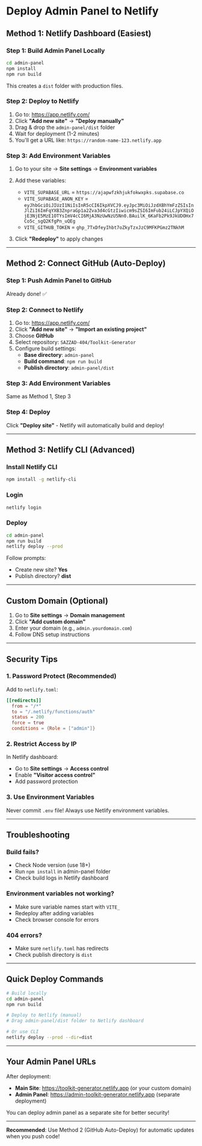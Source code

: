 # Deploy Admin Panel to Netlify

## Method 1: Netlify Dashboard (Easiest)

### Step 1: Build Admin Panel Locally
```bash
cd admin-panel
npm install
npm run build
```

This creates a `dist` folder with production files.

### Step 2: Deploy to Netlify

1. Go to: https://app.netlify.com/
2. Click **"Add new site"** → **"Deploy manually"**
3. Drag & drop the `admin-panel/dist` folder
4. Wait for deployment (1-2 minutes)
5. You'll get a URL like: `https://random-name-123.netlify.app`

### Step 3: Add Environment Variables

1. Go to your site → **Site settings** → **Environment variables**
2. Add these variables:
   - `VITE_SUPABASE_URL` = `https://ajapwfzkhjukfokwxpks.supabase.co`
   - `VITE_SUPABASE_ANON_KEY` = `eyJhbGciOiJIUzI1NiIsInR5cCI6IkpXVCJ9.eyJpc3MiOiJzdXBhYmFzZSIsInJlZiI6ImFqYXB3ZnpraGp1a2Zva3d4cGtzIiwicm9sZSI6ImFub24iLCJpYXQiOjE3NjE5MzE1OTYsImV4cCI6MjA3NzUwNzU5Nn0.BAuilK_6KaFb2Pk9JkUDOHx7Co5c_sgQ2KfgPn_uQEg`
   - `VITE_GITHUB_TOKEN` = `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`

3. Click **"Redeploy"** to apply changes

---

## Method 2: Connect GitHub (Auto-Deploy)

### Step 1: Push Admin Panel to GitHub

Already done! ✅

### Step 2: Connect to Netlify

1. Go to: https://app.netlify.com/
2. Click **"Add new site"** → **"Import an existing project"**
3. Choose **GitHub**
4. Select repository: `SAZZAD-404/Toolkit-Generator`
5. Configure build settings:
   - **Base directory**: `admin-panel`
   - **Build command**: `npm run build`
   - **Publish directory**: `admin-panel/dist`

### Step 3: Add Environment Variables

Same as Method 1, Step 3

### Step 4: Deploy

Click **"Deploy site"** - Netlify will automatically build and deploy!

---

## Method 3: Netlify CLI (Advanced)

### Install Netlify CLI
```bash
npm install -g netlify-cli
```

### Login
```bash
netlify login
```

### Deploy
```bash
cd admin-panel
npm run build
netlify deploy --prod
```

Follow prompts:
- Create new site? **Yes**
- Publish directory? **dist**

---

## Custom Domain (Optional)

1. Go to **Site settings** → **Domain management**
2. Click **"Add custom domain"**
3. Enter your domain (e.g., `admin.yourdomain.com`)
4. Follow DNS setup instructions

---

## Security Tips

### 1. Password Protect (Recommended)

Add to `netlify.toml`:
```toml
[[redirects]]
  from = "/*"
  to = "/.netlify/functions/auth"
  status = 200
  force = true
  conditions = {Role = ["admin"]}
```

### 2. Restrict Access by IP

In Netlify dashboard:
- Go to **Site settings** → **Access control**
- Enable **"Visitor access control"**
- Add password protection

### 3. Use Environment Variables

Never commit `.env` file! Always use Netlify environment variables.

---

## Troubleshooting

### Build fails?
- Check Node version (use 18+)
- Run `npm install` in admin-panel folder
- Check build logs in Netlify dashboard

### Environment variables not working?
- Make sure variable names start with `VITE_`
- Redeploy after adding variables
- Check browser console for errors

### 404 errors?
- Make sure `netlify.toml` has redirects
- Check publish directory is `dist`

---

## Quick Deploy Commands

```bash
# Build locally
cd admin-panel
npm run build

# Deploy to Netlify (manual)
# Drag admin-panel/dist folder to Netlify dashboard

# Or use CLI
netlify deploy --prod --dir=dist
```

---

## Your Admin Panel URLs

After deployment:
- **Main Site**: https://toolkit-generator.netlify.app (or your custom domain)
- **Admin Panel**: https://admin-toolkit-generator.netlify.app (separate deployment)

You can deploy admin panel as a separate site for better security!

---

**Recommended**: Use Method 2 (GitHub Auto-Deploy) for automatic updates when you push code!
